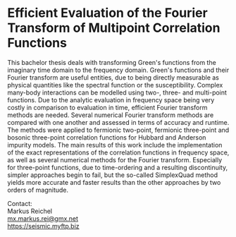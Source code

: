 # Efficient Evaluation of the Fourier Transform of Multipoint Correlation Functions
This bachelor thesis deals with transforming Green's functions from the imaginary time domain to the frequency domain. Green's functions and their Fourier transform are useful entities, due to being directly measurable as physical quantities like the spectral function or the susceptibility. Complex many-body interactions can be modelled using two-, three- and multi-point functions. 
Due to the analytic evaluation in frequency space being very costly in comparison to evaluation in time, efficient Fourier transform methods are needed. Several numerical Fourier transform methods are compared with one another and assessed in terms of accuracy and runtime. The methods were applied to fermionic two-point, fermionic three-point and bosonic three-point correlation functions for Hubbard and Anderson impurity models.
The main results of this work include the implementation of the exact representations of the correlation functions in frequency space, as well as several numerical methods for the Fourier transform. Especially for three-point functions, due to time-ordering and a resulting discontinuity, simpler approaches begin to fail, but the so-called SimplexQuad method yields more accurate and faster results than the other approaches by two orders of magnitude.

Contact: <br>
Markus Reichel <br>
mx.markus.rei@gmx.net <br>
https://seismic.myftp.biz <br>
